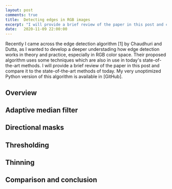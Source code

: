 ```yaml
---
layout: post
comments: true
title:  Detecting edges in RGB images
excerpt: "I will provide a brief review of the paper in this post and compare it to the state-of-the-art methods of today."
date:   2020-11-09 22:00:00
---
```


Recently I came across the edge detection algorithm [1] by Chaudhuri and Dutta, as I wanted to develop a deeper understading how edge detection works in theory and practice, especially in RGB color space. Their proposed algorithm uses some techniques which are also in use in today's state-of-the-art methods. I will provide a brief review of the paper in this post and compare it to the state-of-the-art methods of today. My very unoptimized Python version of this algorithm is available in [GitHub].

## Overview

## Adaptive median filter

## Directional masks

## Thresholding

## Thinning

## Comparison and conclusion
